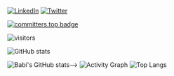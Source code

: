 <p align="left">
<a href="https://www.linkedin.com/in/babi-mumba/"><img alt="LinkedIn" src="https://img.shields.io/badge/LinkedIn-BabiMumba-blue?style=flat-square&logo=linkedin"></a>
<a href="https://twitter.com/BabiMumba"><img alt="Twitter" src="https://img.shields.io/badge/Twitter-BabiMumba-blue?style=flat-square&logo=twitter"></a>

</p>

[![committers.top badge](https://user-badge.committers.top/congo_private/BabiMumba.svg)](https://user-badge.committers.top/congo_private/BabiMumba)

![visitors](https://visitor-badge.glitch.me/badge?page_id=BabiMumba.BabiMumba)



 ![GitHub stats](https://github-readme-stats.vercel.app/api?username=BabiMumba&count_private=true&theme=material-palenight&&include_all_commits=true&hide_border=true)

![Babi's GitHub stats](https://github-readme-streak-stats.herokuapp.com/?user=BabiMumba&theme=material-palenight&hide_border=true)-->
![Activity Graph](https://activity-graph.herokuapp.com/graph?username=BabiMumba&theme=material-palenight)
![Top Langs](https://github-readme-stats.vercel.app/api/top-langs/?username=BabiMumba&hide_border=true&layout=compact&count_private=true&theme=material-palenight)

